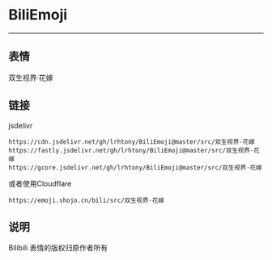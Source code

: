 # BiliEmoji
---
## 表情
双生视界·花嫁
## 链接
jsdelivr
```
https://cdn.jsdelivr.net/gh/lrhtony/BiliEmoji@master/src/双生视界·花嫁
https://fastly.jsdelivr.net/gh/lrhtony/BiliEmoji@master/src/双生视界·花嫁
https://gcore.jsdelivr.net/gh/lrhtony/BiliEmoji@master/src/双生视界·花嫁
```
或者使用Cloudflare
```
https://emoji.shojo.cn/bili/src/双生视界·花嫁
```
## 说明
Bilibili 表情的版权归原作者所有
